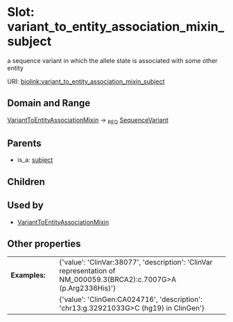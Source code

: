 
# Slot: variant_to_entity_association_mixin_subject


a sequence variant in which the allele state is associated with some other entity

URI: [biolink:variant_to_entity_association_mixin_subject](https://w3id.org/biolink/vocab/variant_to_entity_association_mixin_subject)


## Domain and Range

[VariantToEntityAssociationMixin](VariantToEntityAssociationMixin.md) ->  <sub>REQ</sub> [SequenceVariant](SequenceVariant.md)

## Parents

 *  is_a: [subject](subject.md)

## Children


## Used by

 * [VariantToEntityAssociationMixin](VariantToEntityAssociationMixin.md)

## Other properties

|  |  |  |
| --- | --- | --- |
| **Examples:** | | {'value': 'ClinVar:38077', 'description': 'ClinVar representation of NM_000059.3(BRCA2):c.7007G>A (p.Arg2336His)'} |
|  | | {'value': 'ClinGen:CA024716', 'description': 'chr13:g.32921033G>C (hg19) in ClinGen'} |

